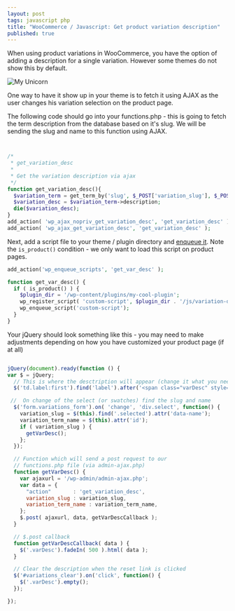 ```yaml
---
layout: post
tags: javascript php
title: "WooCommerce / Javascript: Get product variation description"
published: true
---
```






When using product variations in WooCommerce, you have the option of adding a description for a single variation. However some themes do not show this by default.

![My Unicorn](http://i.imgur.com/4RDnPM1.png)

One way to have it show up in your theme is to fetch it using AJAX as the user changes his variation selection on the product page.

The following code should go into your functions.php - this is going to fetch the term description from the database based on it's slug. We will be sending the slug and name to this function using AJAX.

```php


/*
 * get_variation_desc
 *
 * Get the variation description via ajax
 */
function get_variation_desc(){
  $variation_term = get_term_by('slug', $_POST['variation_slug'], $_POST['variation_term_name'] );
  $variation_desc = $variation_term->description;
  die($variation_desc);
}
add_action( 'wp_ajax_nopriv_get_variation_desc', 'get_variation_desc' );
add_action( 'wp_ajax_get_variation_desc', 'get_variation_desc' );
```

Next, add a script file to your theme / plugin directory and [enqueue it](https://codex.wordpress.org/Function_Reference/wp_enqueue_script). Note the `is_product()` condition - we only want to load this script on product pages.

```php
add_action('wp_enqueue_scripts', 'get_var_desc' );

function get_var_desc() {
  if ( is_product() ) {
    $plugin_dir = '/wp-content/plugins/my-cool-plugin';
    wp_register_script( 'custom-script', $plugin_dir . '/js/variation-description.js', array('jquery'), '0.0.1', true );
    wp_enqueue_script('custom-script');
  }
}
```
Your jQuery should look something like this - you may need to make adjustments depending on how you have customized your product page (if at all)

```javascript

jQuery(document).ready(function () {
var $ = jQuery;
  // This is where the desctription will appear (change it what you need)
  $('td.label:first').find('label').after('<span class="varDesc" style="display:none;"></span>');

 //  On change of the select (or swatches) find the slug and name
  $('form.variations_form').on( 'change', 'div.select', function() {
    variation_slug = $(this).find('.selected').attr('data-name');
    variation_term_name = $(this).attr('id');
    if ( variation_slug ) {
      getVarDesc();
    };
  });

  // Function which will send a post request to our 
  // functions.php file (via admin-ajax.php)
  function getVarDesc() {
    var ajaxurl = '/wp-admin/admin-ajax.php';
    var data = {
      "action"       : 'get_variation_desc',
      variation_slug : variation_slug,
      variation_term_name : variation_term_name,
    };
    $.post( ajaxurl, data, getVarDescCallback );
  }

  // $.post callback
  function getVarDescCallback( data ) {
    $('.varDesc').fadeIn( 500 ).html( data );
  }

  // Clear the description when the reset link is clicked
  $('#variations_clear').on('click', function() {
    $('.varDesc').empty();
  });

});
```
